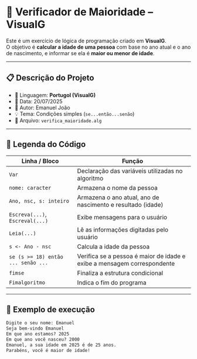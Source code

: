 # 🧠 Verificador de Maioridade – VisualG

Este é um exercício de lógica de programação criado em **VisualG**.  
O objetivo é **calcular a idade de uma pessoa** com base no ano atual e o ano de nascimento, e informar se ela é **maior ou menor de idade**.

---

## 📋 Descrição do Projeto

- 📌 Linguagem: **Portugol (VisualG)**
- 📆 Data: 20/07/2025
- 👤 Autor: Emanuel João
- 💡 Tema: Condições simples (`se...então...senão`)
- 📁 Arquivo: `verifica_maioridade.alg`

---

## 🧾 Legenda do Código

| Linha / Bloco                         | Função                                                                 |
|--------------------------------------|------------------------------------------------------------------------|
| `Var`                                | Declaração das variáveis utilizadas no algoritmo                       |
| `nome: caracter`                     | Armazena o nome da pessoa                                              |
| `Ano, nsc, s: inteiro`               | Armazena o ano atual, ano de nascimento e resultado (idade)           |
| `Escreva(...)`, `Escreval(...)`      | Exibe mensagens para o usuário                                         |
| `Leia(...)`                          | Lê as informações digitadas pelo usuário                               |
| `s <- Ano - nsc`                     | Calcula a idade da pessoa                                              |
| `se (s >= 18) então ... senão ...`   | Verifica se a pessoa é maior de idade e exibe a mensagem correspondente |
| `fimse`                              | Finaliza a estrutura condicional                                       |
| `Fimalgoritmo`                       | Indica o fim do programa                                               |

---

## 💬 Exemplo de execução

```txt
Digite o seu nome: Emanuel
Seja bem-vindo Emanuel
Em que ano estamos? 2025
Em que ano você nasceu? 2000
Emanuel, a sua idade em 2025 é de 25 anos.
Parabéns, você é maior de idade!
